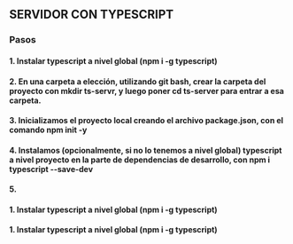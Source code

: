 ## SERVIDOR CON TYPESCRIPT

### Pasos

#### 1. Instalar typescript a nivel global (npm i -g typescript)
#### 2. En una carpeta a elección, utilizando git bash, crear la carpeta del proyecto con mkdir ts-servr, y luego poner cd ts-server para entrar a esa carpeta.
#### 3. Inicializamos el proyecto local creando el archivo package.json, con el comando npm init -y 
#### 4. Instalamos (opcionalmente, si no lo tenemos a nivel global) typescript a nivel proyecto en la parte de dependencias de desarrollo, con npm i typescript --save-dev
#### 5. 
#### 1. Instalar typescript a nivel global (npm i -g typescript)
#### 1. Instalar typescript a nivel global (npm i -g typescript)
